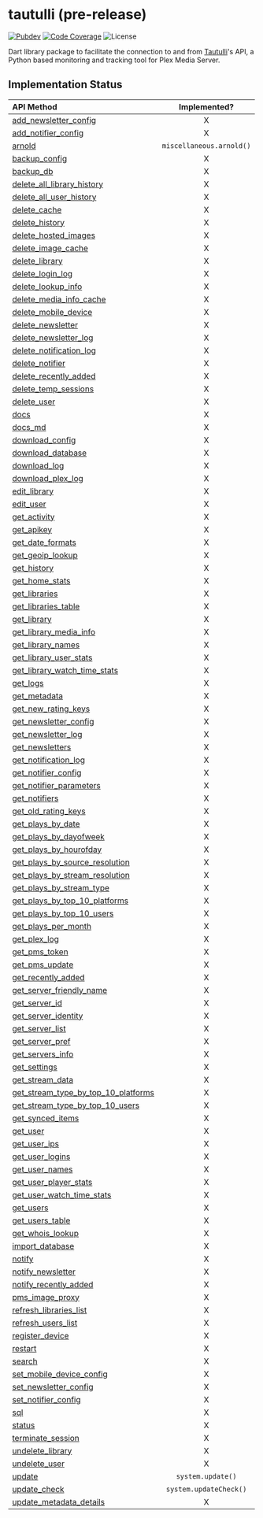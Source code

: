 # tautulli (pre-release)

[![Pubdev][pubdev-shield]][pubdev]
[![Code Coverage][codecov-shield]][codecov]
![License][license-shield]

Dart library package to facilitate the connection to and from [Tautulli](https://tautulli.com)'s API, a Python based monitoring and tracking tool for Plex Media Server.

## Implementation Status

| API Method | Implemented? |
| :--------- | :----------: |
| [add_newsletter_config][api:add_newsletter_config]                                | X |
| [add_notifier_config][api:add_notifier_config]                                    | X |
| [arnold][api:arnold]                                                              | `miscellaneous.arnold()`|
| [backup_config][api:backup_config]                                                | X |
| [backup_db][api:backup_db]                                                        | X |
| [delete_all_library_history][api:delete_all_library_history]                      | X |
| [delete_all_user_history][api:delete_all_user_history]                            | X |
| [delete_cache][api:delete_cache]                                                  | X |
| [delete_history][api:delete_history]                                              | X |
| [delete_hosted_images][api:delete_hosted_images]                                  | X |
| [delete_image_cache][api:delete_image_cache]                                      | X |
| [delete_library][api:delete_library]                                              | X |
| [delete_login_log][api:delete_login_log]                                          | X |
| [delete_lookup_info][api:delete_lookup_info]                                      | X |
| [delete_media_info_cache][api:delete_media_info_cache]                            | X |
| [delete_mobile_device][api:delete_mobile_device]                                  | X |
| [delete_newsletter][api:delete_newsletter]                                        | X |
| [delete_newsletter_log][api:delete_newsletter_log]                                | X |
| [delete_notification_log][api:delete_notification_log]                            | X |
| [delete_notifier][api:delete_notifier]                                            | X |
| [delete_recently_added][api:delete_recently_added]                                | X |
| [delete_temp_sessions][api:delete_temp_sessions]                                  | X |
| [delete_user][api:delete_user]                                                    | X |
| [docs][api:docs]                                                                  | X |
| [docs_md][api:docs_md]                                                            | X |
| [download_config][api:download_config]                                            | X |
| [download_database][api:download_database]                                        | X |
| [download_log][api:download_log]                                                  | X |
| [download_plex_log][api:download_plex_log]                                        | X |
| [edit_library][api:edit_library]                                                  | X |
| [edit_user][api:edit_user]                                                        | X |
| [get_activity][api:get_activity]                                                  | X |
| [get_apikey][api:get_apikey]                                                      | X |
| [get_date_formats][api:get_date_formats]                                          | X |
| [get_geoip_lookup][api:get_geoip_lookup]                                          | X |
| [get_history][api:get_history]                                                    | X |
| [get_home_stats][api:get_home_stats]                                              | X |
| [get_libraries][api:get_libraries]                                                | X |
| [get_libraries_table][api:get_libraries_table]                                    | X |
| [get_library][api:get_library]                                                    | X |
| [get_library_media_info][api:get_library_media_info]                              | X |
| [get_library_names][api:get_library_names]                                        | X |
| [get_library_user_stats][api:get_library_user_stats]                              | X |
| [get_library_watch_time_stats][api:get_library_watch_time_stats]                  | X |
| [get_logs][api:get_logs]                                                          | X |
| [get_metadata][api:get_metadata]                                                  | X |
| [get_new_rating_keys][api:get_new_rating_keys]                                    | X |
| [get_newsletter_config][api:get_newsletter_config]                                | X |
| [get_newsletter_log][api:get_newsletter_log]                                      | X |
| [get_newsletters][api:get_newsletters]                                            | X |
| [get_notification_log][api:get_notification_log]                                  | X |
| [get_notifier_config][api:get_notifier_config]                                    | X |
| [get_notifier_parameters][api:get_notifier_parameters]                            | X |
| [get_notifiers][api:get_notifiers]                                                | X |
| [get_old_rating_keys][api:get_old_rating_keys]                                    | X |
| [get_plays_by_date][api:get_plays_by_date]                                        | X |
| [get_plays_by_dayofweek][api:get_plays_by_dayofweek]                              | X |
| [get_plays_by_hourofday][api:get_plays_by_hourofday]                              | X |
| [get_plays_by_source_resolution][api:get_plays_by_source_resolution]              | X |
| [get_plays_by_stream_resolution][api:get_plays_by_stream_resolution]              | X |
| [get_plays_by_stream_type][api:get_plays_by_stream_type]                          | X |
| [get_plays_by_top_10_platforms][api:get_plays_by_top_10_platforms]                | X |
| [get_plays_by_top_10_users][api:get_plays_by_top_10_users]                        | X |
| [get_plays_per_month][api:get_plays_per_month]                                    | X |
| [get_plex_log][api:get_plex_log]                                                  | X |
| [get_pms_token][api:get_pms_token]                                                | X |
| [get_pms_update][api:get_pms_update]                                              | X |
| [get_recently_added][api:get_recently_added]                                      | X |
| [get_server_friendly_name][api:get_server_friendly_name]                          | X |
| [get_server_id][api:get_server_id]                                                | X |
| [get_server_identity][api:get_server_identity]                                    | X |
| [get_server_list][api:get_server_list]                                            | X |
| [get_server_pref][api:get_server_pref]                                            | X |
| [get_servers_info][api:get_servers_info]                                          | X |
| [get_settings][api:get_settings]                                                  | X |
| [get_stream_data][api:get_stream_data]                                            | X |
| [get_stream_type_by_top_10_platforms][api:get_stream_type_by_top_10_platforms]    | X |
| [get_stream_type_by_top_10_users][api:get_stream_type_by_top_10_users]            | X |
| [get_synced_items][api:get_synced_items]                                          | X |
| [get_user][api:get_user]                                                          | X |
| [get_user_ips][api:get_user_ips]                                                  | X |
| [get_user_logins][api:get_user_logins]                                            | X |
| [get_user_names][api:get_user_names]                                              | X |
| [get_user_player_stats][api:get_user_player_stats]                                | X |
| [get_user_watch_time_stats][api:get_user_watch_time_stats]                        | X |
| [get_users][api:get_users]                                                        | X |
| [get_users_table][api:get_users_table]                                            | X |
| [get_whois_lookup][api:get_whois_lookup]                                          | X |
| [import_database][api:import_database]                                            | X |
| [notify][api:notify]                                                              | X |
| [notify_newsletter][api:notify_newsletter]                                        | X |
| [notify_recently_added][api:notify_recently_added]                                | X |
| [pms_image_proxy][api:pms_image_proxy]                                            | X |
| [refresh_libraries_list][api:refresh_libraries_list]                              | X |
| [refresh_users_list][api:refresh_users_list]                                      | X |
| [register_device][api:register_device]                                            | X |
| [restart][api:restart]                                                            | X |
| [search][api:search]                                                              | X |
| [set_mobile_device_config][api:set_mobile_device_config]                          | X |
| [set_newsletter_config][api:set_newsletter_config]                                | X |
| [set_notifier_config][api:set_notifier_config]                                    | X |
| [sql][api:sql]                                                                    | X |
| [status][api:status]                                                              | X |
| [terminate_session][api:terminate_session]                                        | X |
| [undelete_library][api:undelete_library]                                          | X |
| [undelete_user][api:undelete_user]                                                | X |
| [update][api:update]                                                              | `system.update()` |
| [update_check][api:update_check]                                                  | `system.updateCheck()` |
| [update_metadata_details][api:update_metadata_details]                            | X |

[api:add_newsletter_config]: https://github.com/Tautulli/Tautulli/blob/master/API.md#add_newsletter_config
[api:add_notifier_config]: https://github.com/Tautulli/Tautulli/blob/master/API.md#add_notifier_config
[api:arnold]: https://github.com/Tautulli/Tautulli/blob/master/API.md#arnold
[api:backup_config]: https://github.com/Tautulli/Tautulli/blob/master/API.md#backup_config
[api:backup_db]: https://github.com/Tautulli/Tautulli/blob/master/API.md#backup_db
[api:delete_all_library_history]: https://github.com/Tautulli/Tautulli/blob/master/API.md#delete_all_library_history
[api:delete_all_user_history]: https://github.com/Tautulli/Tautulli/blob/master/API.md#delete_all_user_history
[api:delete_cache]: https://github.com/Tautulli/Tautulli/blob/master/API.md#delete_cache
[api:delete_history]: https://github.com/Tautulli/Tautulli/blob/master/API.md#delete_history
[api:delete_hosted_images]: https://github.com/Tautulli/Tautulli/blob/master/API.md#delete_hosted_images
[api:delete_image_cache]: https://github.com/Tautulli/Tautulli/blob/master/API.md#delete_image_cache
[api:delete_library]: https://github.com/Tautulli/Tautulli/blob/master/API.md#delete_library
[api:delete_login_log]: https://github.com/Tautulli/Tautulli/blob/master/API.md#delete_login_log
[api:delete_lookup_info]: https://github.com/Tautulli/Tautulli/blob/master/API.md#delete_lookup_info
[api:delete_media_info_cache]: https://github.com/Tautulli/Tautulli/blob/master/API.md#delete_media_info_cache
[api:delete_mobile_device]: https://github.com/Tautulli/Tautulli/blob/master/API.md#delete_mobile_device
[api:delete_newsletter]: https://github.com/Tautulli/Tautulli/blob/master/API.md#delete_newsletter
[api:delete_newsletter_log]: https://github.com/Tautulli/Tautulli/blob/master/API.md#delete_newsletter_log
[api:delete_notification_log]: https://github.com/Tautulli/Tautulli/blob/master/API.md#delete_notification_log
[api:delete_notifier]: https://github.com/Tautulli/Tautulli/blob/master/API.md#delete_notifier
[api:delete_recently_added]: https://github.com/Tautulli/Tautulli/blob/master/API.md#delete_recently_added
[api:delete_temp_sessions]: https://github.com/Tautulli/Tautulli/blob/master/API.md#delete_newsletter
[api:delete_user]: https://github.com/Tautulli/Tautulli/blob/master/API.md#delete_user
[api:docs]: https://github.com/Tautulli/Tautulli/blob/master/API.md#docs
[api:docs_md]: https://github.com/Tautulli/Tautulli/blob/master/API.md#docs_md
[api:download_config]: https://github.com/Tautulli/Tautulli/blob/master/API.md#download_config
[api:download_database]: https://github.com/Tautulli/Tautulli/blob/master/API.md#download_database
[api:download_log]: https://github.com/Tautulli/Tautulli/blob/master/API.md#download_log
[api:download_plex_log]: https://github.com/Tautulli/Tautulli/blob/master/API.md#download_plex_log
[api:edit_library]: https://github.com/Tautulli/Tautulli/blob/master/API.md#edit_library
[api:edit_user]: https://github.com/Tautulli/Tautulli/blob/master/API.md#edit_user
[api:get_activity]: https://github.com/Tautulli/Tautulli/blob/master/API.md#get_activity
[api:get_apikey]: https://github.com/Tautulli/Tautulli/blob/master/API.md#get_apikey
[api:get_date_formats]: https://github.com/Tautulli/Tautulli/blob/master/API.md#get_date_formats
[api:get_geoip_lookup]: https://github.com/Tautulli/Tautulli/blob/master/API.md#get_geoip_lookup
[api:get_history]: https://github.com/Tautulli/Tautulli/blob/master/API.md#get_history
[api:get_home_stats]: https://github.com/Tautulli/Tautulli/blob/master/API.md#get_home_stats
[api:get_libraries]: https://github.com/Tautulli/Tautulli/blob/master/API.md#get_libraries=
[api:get_libraries_table]: https://github.com/Tautulli/Tautulli/blob/master/API.md#get_libraries_table
[api:get_library]: https://github.com/Tautulli/Tautulli/blob/master/API.md#get_library
[api:get_library_media_info]: https://github.com/Tautulli/Tautulli/blob/master/API.md#get_library_media_info
[api:get_library_names]: https://github.com/Tautulli/Tautulli/blob/master/API.md#get_library_names
[api:get_library_user_stats]: https://github.com/Tautulli/Tautulli/blob/master/API.md#get_library_user_stats
[api:get_library_watch_time_stats]: https://github.com/Tautulli/Tautulli/blob/master/API.md#get_library_watch_time_stats
[api:get_logs]: https://github.com/Tautulli/Tautulli/blob/master/API.md#get_logs
[api:get_metadata]: https://github.com/Tautulli/Tautulli/blob/master/API.md#get_metadata
[api:get_new_rating_keys]: https://github.com/Tautulli/Tautulli/blob/master/API.md#get_new_rating_keys
[api:get_newsletter_config]: https://github.com/Tautulli/Tautulli/blob/master/API.md#get_newsletter_config
[api:get_newsletter_log]: https://github.com/Tautulli/Tautulli/blob/master/API.md#get_newsletter_log
[api:get_newsletters]: https://github.com/Tautulli/Tautulli/blob/master/API.md#get_newsletters
[api:get_notification_log]: https://github.com/Tautulli/Tautulli/blob/master/API.md#get_notification_log
[api:get_notifier_config]: https://github.com/Tautulli/Tautulli/blob/master/API.md#get_notifier_config
[api:get_notifier_parameters]: https://github.com/Tautulli/Tautulli/blob/master/API.md#get_notifier_parameters
[api:get_notifiers]: https://github.com/Tautulli/Tautulli/blob/master/API.md#get_notifiers
[api:get_old_rating_keys]: https://github.com/Tautulli/Tautulli/blob/master/API.md#get_old_rating_keys
[api:get_plays_by_date]: https://github.com/Tautulli/Tautulli/blob/master/API.md#get_plays_by_date
[api:get_plays_by_dayofweek]: https://github.com/Tautulli/Tautulli/blob/master/API.md#get_plays_by_dayofweek
[api:get_plays_by_hourofday]: https://github.com/Tautulli/Tautulli/blob/master/API.md#get_plays_by_hourofday
[api:get_plays_by_source_resolution]: https://github.com/Tautulli/Tautulli/blob/master/API.md#get_plays_by_source_resolution
[api:get_plays_by_stream_resolution]: https://github.com/Tautulli/Tautulli/blob/master/API.md#get_plays_by_stream_resolution
[api:get_plays_by_stream_type]: https://github.com/Tautulli/Tautulli/blob/master/API.md#get_plays_by_stream_type
[api:get_plays_by_top_10_platforms]: https://github.com/Tautulli/Tautulli/blob/master/API.md#get_plays_by_top_10_platforms
[api:get_plays_by_top_10_users]: https://github.com/Tautulli/Tautulli/blob/master/API.md#get_plays_by_top_10_users
[api:get_plays_per_month]: https://github.com/Tautulli/Tautulli/blob/master/API.md#get_plays_per_month
[api:get_plex_log]: https://github.com/Tautulli/Tautulli/blob/master/API.md#get_plex_log
[api:get_pms_token]: https://github.com/Tautulli/Tautulli/blob/master/API.md#get_pms_token
[api:get_pms_update]: https://github.com/Tautulli/Tautulli/blob/master/API.md#get_pms_update
[api:get_recently_added]: https://github.com/Tautulli/Tautulli/blob/master/API.md#get_recently_added
[api:get_server_friendly_name]: https://github.com/Tautulli/Tautulli/blob/master/API.md#get_server_friendly_name
[api:get_server_id]: https://github.com/Tautulli/Tautulli/blob/master/API.md#get_server_id
[api:get_server_identity]: https://github.com/Tautulli/Tautulli/blob/master/API.md#get_server_identity
[api:get_server_list]: https://github.com/Tautulli/Tautulli/blob/master/API.md#get_server_list
[api:get_server_pref]: https://github.com/Tautulli/Tautulli/blob/master/API.md#get_server_pref
[api:get_servers_info]: https://github.com/Tautulli/Tautulli/blob/master/API.md#get_servers_info
[api:get_settings]: https://github.com/Tautulli/Tautulli/blob/master/API.md#get_settings
[api:get_stream_data]: https://github.com/Tautulli/Tautulli/blob/master/API.md#get_stream_data
[api:get_stream_type_by_top_10_platforms]: https://github.com/Tautulli/Tautulli/blob/master/API.md#get_stream_type_by_top_10_platforms
[api:get_stream_type_by_top_10_users]: https://github.com/Tautulli/Tautulli/blob/master/API.md#get_stream_type_by_top_10_users
[api:get_synced_items]: https://github.com/Tautulli/Tautulli/blob/master/API.md#get_synced_items
[api:get_user]: https://github.com/Tautulli/Tautulli/blob/master/API.md#get_user
[api:get_user_ips]: https://github.com/Tautulli/Tautulli/blob/master/API.md#get_user_ips
[api:get_user_logins]: https://github.com/Tautulli/Tautulli/blob/master/API.md#get_user_logins
[api:get_user_names]: https://github.com/Tautulli/Tautulli/blob/master/API.md#get_user_names
[api:get_user_player_stats]: https://github.com/Tautulli/Tautulli/blob/master/API.md#get_user_player_stats
[api:get_user_watch_time_stats]: https://github.com/Tautulli/Tautulli/blob/master/API.md#get_user_watch_time_stats
[api:get_users]: https://github.com/Tautulli/Tautulli/blob/master/API.md#get_users
[api:get_users_table]: https://github.com/Tautulli/Tautulli/blob/master/API.md#get_users_table
[api:get_whois_lookup]: https://github.com/Tautulli/Tautulli/blob/master/API.md#get_whois_lookup
[api:import_database]: https://github.com/Tautulli/Tautulli/blob/master/API.md#import_database
[api:notify]: https://github.com/Tautulli/Tautulli/blob/master/API.md#notify
[api:notify_newsletter]: https://github.com/Tautulli/Tautulli/blob/master/API.md#notify_newsletter
[api:notify_recently_added]: https://github.com/Tautulli/Tautulli/blob/master/API.md#notify_recently_added
[api:pms_image_proxy]: https://github.com/Tautulli/Tautulli/blob/master/API.md#pms_image_proxy
[api:refresh_libraries_list]: https://github.com/Tautulli/Tautulli/blob/master/API.md#refresh_libraries_list
[api:refresh_users_list]: https://github.com/Tautulli/Tautulli/blob/master/API.md#refresh_users_list
[api:register_device]: https://github.com/Tautulli/Tautulli/blob/master/API.md#register_device
[api:restart]: https://github.com/Tautulli/Tautulli/blob/master/API.md#restart
[api:search]: https://github.com/Tautulli/Tautulli/blob/master/API.md#search
[api:set_mobile_device_config]: https://github.com/Tautulli/Tautulli/blob/master/API.md#set_mobile_device_config
[api:set_newsletter_config]: https://github.com/Tautulli/Tautulli/blob/master/API.md#set_newsletter_config
[api:set_notifier_config]: https://github.com/Tautulli/Tautulli/blob/master/API.md#set_notifier_config
[api:sql]: https://github.com/Tautulli/Tautulli/blob/master/API.md#sql
[api:status]: https://github.com/Tautulli/Tautulli/blob/master/API.md#status
[api:terminate_session]: https://github.com/Tautulli/Tautulli/blob/master/API.md#terminate_session
[api:undelete_library]: https://github.com/Tautulli/Tautulli/blob/master/API.md#undelete_library
[api:undelete_user]: https://github.com/Tautulli/Tautulli/blob/master/API.md#undelete_user
[api:update]: https://github.com/Tautulli/Tautulli/blob/master/API.md#update
[api:update_check]: https://github.com/Tautulli/Tautulli/blob/master/API.md#update_check
[api:update_metadata_details]: https://github.com/Tautulli/Tautulli/blob/master/API.md#update_metadata_details

[license-shield]: https://img.shields.io/github/license/LunaTools/Packages?style=for-the-badge
[codecov]: https://codecov.io/gh/LunaTools/Packages
[codecov-shield]: https://img.shields.io/codecov/c/gh/LunaTools/Packages?flag=tautulli&style=for-the-badge
[pubdev]: https://pub.dev/packages/tautulli/
[pubdev-shield]: https://img.shields.io/pub/v/tautulli.svg?style=for-the-badge

